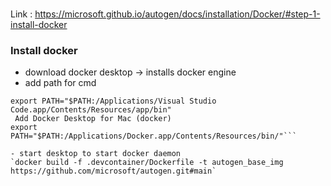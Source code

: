 ###
Link : https://microsoft.github.io/autogen/docs/installation/Docker/#step-1-install-docker

###  Install docker 
- download docker desktop -> installs docker engine 
- add path for cmd
``` Add Visual Studio Code (code)
export PATH="$PATH:/Applications/Visual Studio Code.app/Contents/Resources/app/bin"
 Add Docker Desktop for Mac (docker)
export PATH="$PATH:/Applications/Docker.app/Contents/Resources/bin/"```

- start desktop to start docker daemon
`docker build -f .devcontainer/Dockerfile -t autogen_base_img https://github.com/microsoft/autogen.git#main`
